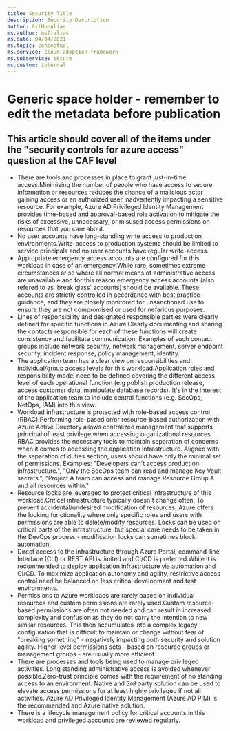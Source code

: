 ```yaml
---
title: Security Title
description: Security Description
author: GitHubAlias
ms.author: msftalias
ms.date: 04/04/2021
ms.topic: conceptual
ms.service: cloud-adoption-framework
ms.subservice: secure
ms.custom: internal
---
```


# Generic space holder - remember to edit the metadata before publication

## This article should cover all of the items under the "security controls for azure access" question at the CAF level

- There are tools and processes in place to grant just-in-time access.Minimizing the number of people who have access to secure information or resources reduces the chance of a malicious actor gaining access or an authorized user inadvertently impacting a sensitive resource. For example, Azure AD Privileged Identity Management provides time-based and approval-based role activation to mitigate the risks of excessive, unnecessary, or misused access permissions on resources that you care about.
- No user accounts have long-standing write access to production environments.Write-access to production systems should be limited to service principals and no user accounts have regular write-access.
- Appropriate emergency access accounts are configured for this workload in case of an emergency.While rare, sometimes extreme circumstances arise where all normal means of administrative access are unavailable and for this reason emergency access accounts (also refered to as 'break glass' accounts) should be available. These accounts are strictly controlled in accordance with best practice guidance, and they are closely monitored for unsanctioned use to ensure they are not compromised or used for nefarious purposes.
- Lines of responsibility and designated responsible parties were clearly defined for specific functions in Azure.Clearly documenting and sharing the contacts responsible for each of these functions will create consistency and facilitate communication. Examples of such contact groups include network security, network management, server endpoint security, incident response, policy management, identity...
- The application team has a clear view on responsibilities and individual/group access levels for this workload.Application roles and responsibility model need to be defined covering the different access level of each operational function (e.g publish production release, access customer data, manipulate database records). It's in the interest of the application team to include central functions (e.g. SecOps, NetOps, IAM) into this view.
- Workload infrastructure is protected with role-based access control (RBAC).Performing role-based or/or resource-based authorization with Azure Active Directory allows centralized management that supports principal of least privilege when accessing organizational resources. RBAC provides the necessary tools to maintain separation of concerns when it comes to accessing the application infrastructure. Aligned with the separation of duties section, users should have only the minimal set of permissions. Examples: "Developers can't access production infrastructure.", "Only the SecOps team can read and manage Key Vault secrets.", "Project A team can access and manage Resource Group A and all resources within."
- Resource locks are leveraged to protect critical infrastructure of this workload.Critical infrastructure typically doesn't change often. To prevent accidental/undesired modification of resources, Azure offers the locking functionality where only specific roles and users with permissions are able to delete/modify resources. Locks can be used on critical parts of the infrastructure, but special care needs to be taken in the DevOps process - modification locks can sometimes block automation.
- Direct access to the infrastructure through Azure Portal, command-line Interface (CLI) or REST API is limited and CI/CD is preferred.While it is recommended to deploy application infrastructure via automation and CI/CD. To maximize application autonomy and agility, restrictive access control need be balanced on less critical development and test environments.
- Permissions to Azure workloads are rarely based on individual resources and custom permissions are rarely used.Custom resource-based permissions are often not needed and can result in increased complexity and confusion as they do not carry the intention to new similar resources. This then accumulates into a complex legacy configuration that is difficult to maintain or change without fear of "breaking something" - negatively impacting both security and solution agility. Higher level permissions sets - based on resource groups or management groups - are usually more efficient.
- There are processes and tools being used to manage privileged activities. Long standing administrative access is avoided whenever possible.Zero-trust principle comes with the requirement of no standing access to an environment. Native and 3rd party solution can be used to elevate access permissions for at least highly privileged if not all activities. Azure AD Privileged Identity Management (Azure AD PIM) is the recommended and Azure native solution.
- There is a lifecycle management policy for critical accounts in this workload and privileged accounts are reviewed regularly.
